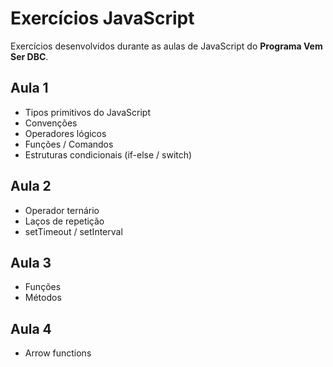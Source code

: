 # Exercícios JavaScript

Exercícios desenvolvidos durante as aulas de JavaScript do **Programa Vem Ser DBC**.

## Aula 1

- Tipos primitivos do JavaScript
- Convenções
- Operadores lógicos
- Funções / Comandos
- Estruturas condicionais (if-else / switch)

## Aula 2

- Operador ternário
- Laços de repetição
- setTimeout / setInterval

## Aula 3

- Funções
- Métodos

## Aula 4

- Arrow functions